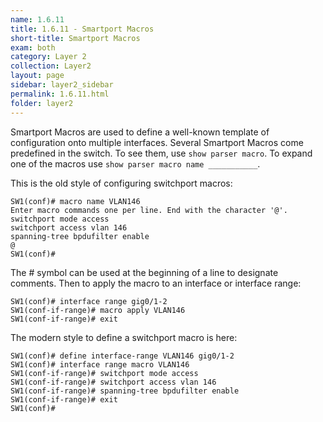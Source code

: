 ```yaml
---
name: 1.6.11
title: 1.6.11 - Smartport Macros
short-title: Smartport Macros
exam: both
category: Layer 2
collection: Layer2
layout: page
sidebar: layer2_sidebar
permalink: 1.6.11.html
folder: layer2
---
```

Smartport Macros are used to define a well-known template of configuration onto multiple interfaces. Several Smartport Macros come predefined in the switch. To see them, use `show parser macro`. To expand one of the macros use `show parser macro name ___________`.

This is the old style of configuring switchport macros:
```
SW1(conf)# macro name VLAN146
Enter macro commands one per line. End with the character '@'.
switchport mode access
switchport access vlan 146
spanning-tree bpdufilter enable
@
SW1(conf)#
```
The # symbol can be used at the beginning of a line to designate comments. Then to apply the macro to an interface or interface range:
```
SW1(conf)# interface range gig0/1-2
SW1(conf-if-range)# macro apply VLAN146
SW1(conf-if-range)# exit
```

The modern style to define a switchport macro is here:
```
SW1(conf)# define interface-range VLAN146 gig0/1-2
SW1(conf)# interface range macro VLAN146
SW1(conf-if-range)# switchport mode access
SW1(conf-if-range)# switchport access vlan 146
SW1(conf-if-range)# spanning-tree bpdufilter enable
SW1(conf-if-range)# exit
SW1(conf)#
```
